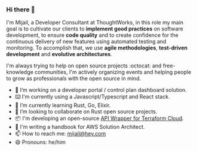 ### Hi there 👋

I'm Mijail, a Developer Consultant at ThoughtWorks, in this role my main goal is to cultivate our clients to **implement good practices** on software development, to ensure **code quality** and to create confidence for the continuous delivery of new features using automated testing and monitoring. To accomplish that, we use **agile methodologies**, **test-driven development** and **evolutive architectures**.

I'm always trying to help on open source projects :octocat: and free-knowledge communities, I'm actively organizing events and helping people to grow as professionals with the open source in mind.

-	🔭 I’m working on a developer portal / control plan dashboard solution.
- ⌨️ I'm currently using a Javascript/Typescript and React stack.
-	🌱 I’m currently learning Rust, Go, Elixir.
-	👯 I’m looking to collaborate on Rust open source projects.
- 📦 I'm developing an open-source [API Wrapper for Terraform Cloud](https://github.com/mijailr/terraform-cloud).
-	📖 I'm writing a handbook for AWS Solution Architect.
-	📫 How to reach me: mijail@hey.com
-	😄 Pronouns: he/him
